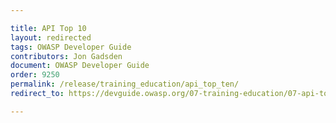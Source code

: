 ```yaml
---

title: API Top 10
layout: redirected
tags: OWASP Developer Guide
contributors: Jon Gadsden
document: OWASP Developer Guide
order: 9250
permalink: /release/training_education/api_top_ten/
redirect_to: https://devguide.owasp.org/07-training-education/07-api-top-ten/

---
```

